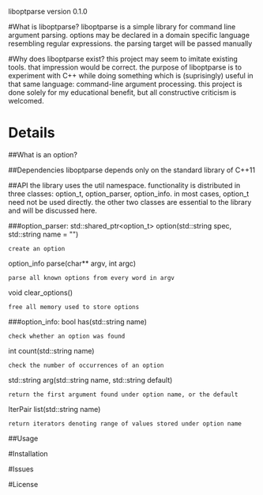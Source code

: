 liboptparse version 0.1.0

#What is liboptparse?
  liboptparse is a simple library for command line argument parsing.
options may be declared in a domain specific language resembling
regular expressions. the parsing target will be passed manually

#Why does liboptparse exist?
  this project may seem to imitate existing tools. that
impression would be correct. the purpose of liboptparse is to
experiment with C++ while doing something which is (suprisingly)
useful in that same language: command-line argument processing.
this project is done solely for my educational benefit, but all 
constructive criticism is welcomed.

# Details
##What is an option?


##Dependencies
  liboptparse depends only on the standard library of C++11

##API
  the library uses the util namespace. functionality is distributed
in three classes: option\_t, option\_parser, option\_info. in most
cases, option\_t need not be used directly. the other two classes
are essential to the library and will be discussed here.

###option\_parser:
  std::shared\_ptr\<option\_t\> option(std::string spec, std::string name = "")

    create an option

  option\_info parse(char\*\* argv, int argc)

    parse all known options from every word in argv

  void clear\_options()

    free all memory used to store options
###option\_info:
  bool has(std::string name)

    check whether an option was found

  int count(std::string name)

    check the number of occurrences of an option

  std::string arg(std::string name, std::string default)

    return the first argument found under option name, or the default

  IterPair list(std::string name)

    return iterators denoting range of values stored under option name
##Usage

#Installation

#Issues

#License
